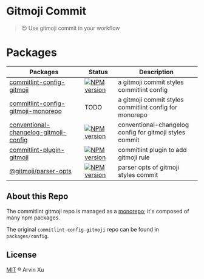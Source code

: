 # Gitmoji Commit

> 😉 Use gitmoji commit in your workflow

# Packages

| Packages                                                          | Status                                           | Description                                             |
| ----------------------------------------------------------------- | ------------------------------------------------ | ------------------------------------------------------- |
| [commitlint-config-gitmoji](./packages/config)                    | [![NPM version][config-image]][config-url]       | a gitmoji commit styles commitlint config               |
| [commitlint-config-gitmoji-monorepo](./packages/config-mono-repo) | TODO                                             | a gitmoji commit styles commitlint config for monorepo  |
| [conventional-changelog-gitmoji-config](./packages/changelog)     | [![NPM version][changelog-image]][changelog-url] | conventional-changelog config for gitmoji styles commit |
| [commitlint-plugin-gitmoji](./packages/plugin)                    | [![NPM version][plugin-image]][plugin-url]       | commitlint plugin to add gitmoji rule                   |
| [@gitmoji/parser-opts](./packages/parser-opts)                    | [![NPM version][parser-image]][parser-url]       | parser opts of gitmoji styles commit                    |

<!-- npm url -->

[config-image]: http://img.shields.io/npm/v/commitlint-config-gitmoji.svg?style=flat-square&color=deepgreen&label=latest
[config-url]: http://npmjs.org/package/commitlint-config-gitmoji
[plugin-image]: http://img.shields.io/npm/v/commitlint-plugin-gitmoji.svg?style=flat-square&color=deepgreen&label=latest
[plugin-url]: http://npmjs.org/package/commitlint-plugin-gitmoji
[changelog-image]: http://img.shields.io/npm/v/conventional-changelog-gitmoji-config.svg?style=flat-square&color=deepgreen&label=latest
[changelog-url]: http://npmjs.org/package/conventional-changelog-gitmoji-config
[parser-image]: http://img.shields.io/npm/v/@gitmoji/parser-opts.svg?style=flat-square&color=deepgreen&label=latest
[parser-url]: http://npmjs.org/package/@gitmoji/parser-opts

## About this Repo

The commitlint gitmoji repo is managed as a [monorepo](https://github.com/babel/babel/blob/master/doc/design/monorepo.md); it's composed of many npm packages.

The original `commitlint-config-gitmoji` repo can be found in `packages/config`.

## License

[MIT](./LICENSE) ® Arvin Xu
